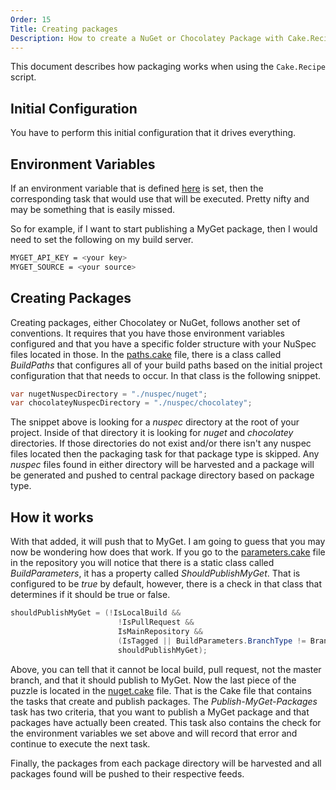 ```yaml
---
Order: 15
Title: Creating packages
Description: How to create a NuGet or Chocolatey Package with Cake.Recipe
---
```


This document describes how packaging works when using the `Cake.Recipe` script.

## Initial Configuration

You have to perform this initial configuration that it drives everything.

## Environment Variables

If an environment variable that is defined [here](https://cake-contrib.github.io/Cake.Recipe/docs/fundamentals/environment-variables) is set, then the corresponding task that would use that will be executed. Pretty nifty and may be something that is easily missed.

So for example, if I want to start publishing a MyGet package, then I would need to set the following on my build server.

```bash
MYGET_API_KEY = <your key>
MYGET_SOURCE = <your source>
```

## Creating Packages

Creating packages, either Chocolatey or NuGet, follows another set of conventions. It requires that you have those environment variables configured and that you have a specific folder structure with your NuSpec files located in those.  In the [paths.cake](https://github.com/cake-contrib/Cake.Recipe/blob/develop/Cake.Recipe/Content/paths.cake) file, there is a class called *BuildPaths* that configures all of your build paths based on the initial project configuration that that needs to occur. In that class is the following snippet.

```csharp
var nugetNuspecDirectory = "./nuspec/nuget";
var chocolateyNuspecDirectory = "./nuspec/chocolatey";
```

The snippet above is looking for a *nuspec* directory at the root of your project. Inside of that directory it is looking for *nuget* and *chocolatey* directories. If those directories do not exist and/or there isn't any nuspec files located then the packaging task for that package type is skipped. Any *nuspec* files found in either directory will be harvested and a package will be generated and pushed to central package directory based on package type.

## How it works

With that added, it will push that to MyGet. I am going to guess that you may now be wondering how does that work. If you go to the [parameters.cake](https://github.com/cake-contrib/Cake.Recipe/blob/develop/Cake.Recipe/Content/parameters.cake) file in the repository you will notice that there is a static class called *BuildParameters*, it has a property called *ShouldPublishMyGet*. That is configured to be *true* by default, however, there is a check in that class that determines if it should be true or false.

```csharp
shouldPublishMyGet = (!IsLocalBuild &&
                        !IsPullRequest &&
                        IsMainRepository &&
                        (IsTagged || BuildParameters.BranchType != BranchType.Master) &&
                        shouldPublishMyGet);
```

Above, you can tell that it cannot be local build, pull request, not the master branch, and that it should publish to MyGet. Now the last piece of the puzzle is located in the [nuget.cake](https://github.com/cake-contrib/Cake.Recipe/blob/develop/Cake.Recipe/Content/nuget.cake) file. That is the Cake file that contains the tasks that create and publish packages. The *Publish-MyGet-Packages* task has two criteria, that you want to publish a MyGet package and that packages have actually been created. This task also contains the check for the environment variables we set above and will record that error and continue to execute the next task.

Finally, the packages from each package directory will be harvested and all packages found will be pushed to their respective feeds.
